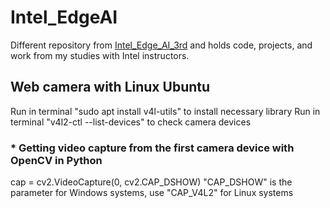 # Intel_EdgeAI

Different repository from [Intel_Edge_AI_3rd](https://github.com/Yuriel849/Intel_Edge_AI_3rd) and holds code, projects, and work from my studies with Intel instructors.

## Web camera with Linux Ubuntu
Run in terminal "sudo apt install v4l-utils" to install necessary library
Run in terminal "v4l2-ctl --list-devices" to check camera devices

### * Getting video capture from the first camera device with OpenCV in Python
cap = cv2.VideoCapture(0, cv2.CAP_DSHOW)
"CAP_DSHOW" is the parameter for Windows systems, use "CAP_V4L2" for Linux systems
